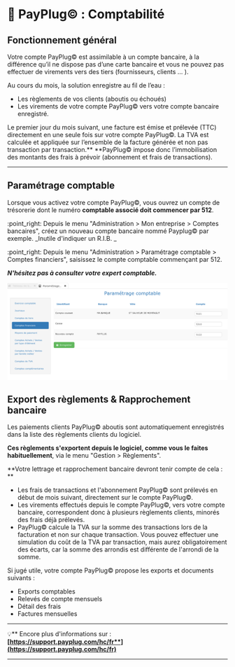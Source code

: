 # 📎 PayPlug© : Comptabilité

## **Fonctionnement général**



Votre compte PayPlug© est assimilable à un compte bancaire, à la différence qu’il ne dispose pas d’une carte bancaire et vous ne pouvez pas effectuer de virements vers des tiers (fournisseurs, clients … ).

Au cours du mois, la solution enregistre au fil de l’eau :

* Les règlements de vos clients (aboutis ou échoués)
* Les virements de votre compte PayPlug© vers votre compte bancaire enregistré.

Le premier jour du mois suivant, une facture est émise et prélevée (TTC) directement en une seule fois sur votre compte PayPlug©. La TVA est calculée et appliquée sur l’ensemble de la facture générée et non pas transaction par transaction.** **PayPlug© impose donc l’immobilisation des montants des frais à prévoir (abonnement et frais de transactions).

****

## **Paramétrage comptable**

Lorsque vous activez votre compte PayPlug©, vous ouvrez un compte de trésorerie dont le numéro **comptable associé doit commencer par 512**.

:point\_right: Depuis le menu "Administration > Mon entreprise > Comptes bancaires", créez un nouveau compte bancaire nommé Payplug© par exemple. _Inutile d'indiquer un R.I.B. _

:point\_right: Depuis le menu "Administration > Paramétrage comptable > Comptes financiers", saisissez le compte comptable commençant par 512.&#x20;

_**N'hésitez pas à consulter votre expert comptable.**_

![](<../../.gitbook/assets/Screenshot (259).png>)



## Export des règlements & Rapprochement bancaire



Les paiements clients PayPlug© aboutis sont automatiquement enregistrés dans la liste des règlements clients du logiciel.

**Ces règlements s'exportent depuis le logiciel, comme vous le faites habituellement**, via le menu "Gestion > Règlements".



**Votre lettrage et rapprochement bancaire devront tenir compte de cela : **

* Les frais de transactions et l'abonnement PayPlug© sont prélevés en début de mois suivant, directement sur le compte PayPlug©.
* Les virements effectués depuis le compte PayPlug©, vers votre compte bancaire, correspondent donc à plusieurs règlements clients, minorés des frais déjà prélevés.&#x20;
*   PayPlug© calcule la TVA sur la somme des transactions lors de la facturation et non sur chaque transaction. Vous pouvez effectuer une simulation du coût de la TVA par transaction, mais aurez obligatoirement des écarts, car la somme des arrondis est différente de l'arrondi de la somme.



Si jugé utile, votre compte PayPlug© propose les exports et documents suivants :&#x20;

* Exports comptables
* Relevés de compte mensuels
* Détail des frais
* Factures mensuelles

****

:bulb:** Encore plus d'informations sur : **[**https://support.payplug.com/hc/fr**](https://support.payplug.com/hc/fr)****

****
